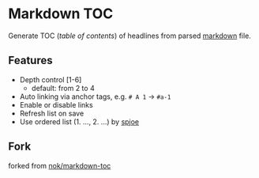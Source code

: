 # Markdown TOC

Generate TOC (*table of contents*) of headlines from parsed [markdown](http://en.wikipedia.org/wiki/Markdown) file.


## Features

- Depth control [1-6]
  - default: from 2 to 4
- Auto linking via  anchor tags, e.g.  `# A 1` → `#a-1`
- Enable or disable links
- Refresh list on save
- Use ordered list (1. ..., 2. ...) by [spjoe](https://github.com/spjoe)

## Fork
forked from [nok/markdown-toc](https://github.com/nok/markdown-toc)
